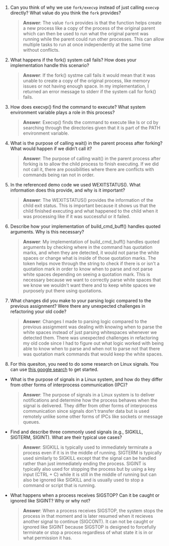 1. Can you think of why we use `fork/execvp` instead of just calling `execvp` directly? What value do you think the `fork` provides?

   > **Answer**: The value `fork` provides is that the function helps create a new process like a copy of the process of the original parent which can then be used to run what the original parent was running while the parent could run other processes. This can allow multiple tasks to run at once independently at the same time without conflicts.

2. What happens if the fork() system call fails? How does your implementation handle this scenario?

   > **Answer**: If the fork() systme call fails it would mean that it was unable to create a copy of the original process, like memory issues or not having enough space. In my implementation, I returned an error message to stderr if the system call for fork() fails.

3. How does execvp() find the command to execute? What system environment variable plays a role in this process?

   > **Answer**: Execvp() finds the command to execute like ls or cd by searching through the directories given that it is part of the PATH environment variable.

4. What is the purpose of calling wait() in the parent process after forking? What would happen if we didn’t call it?

   > **Answer**: The purpose of calling wait() in the parent process after forking is to allow the child process to finish executing. If we did not call it, there are possibilities where there are conflicts with commands being ran not in order.

5. In the referenced demo code we used WEXITSTATUS(). What information does this provide, and why is it important?

   > **Answer**: The WEXITSTATUS() provides the information of the child exit status. This is important because it shows us that the child finished executing and what happened to the child when it was processing like if it was successful or it failed.

6. Describe how your implementation of build_cmd_buff() handles quoted arguments. Why is this necessary?

   > **Answer**: My implementation of build_cmd_buff() handles quoted arguments by checking where in the command has quotation marks, and when they are detected, it would not parse the white spaces or change what is inside of those quotation marks. The token helps move through the string to check if there is or isn't a quotation mark in order to know when to parse and not parse white spaces depending on seeing a quotation mark. This is necessary because we want to correctly parse white spaces that we know we wouldn't want there and to keep white spaces we purposely put there using quotations.

7. What changes did you make to your parsing logic compared to the previous assignment? Were there any unexpected challenges in refactoring your old code?

   > **Answer**: Changes I made to parsing logic compared to the previous assignment was dealing with knowing when to parse the white spaces instead of just parsing whitespaces whenever we detected them. There was unexpected challenges in refactoring my old code since I had to figure out what logic worked with being able to know when to parse and when not to parse not that there was quotation mark commands that would keep the white spaces.

8. For this quesiton, you need to do some research on Linux signals. You can use [this google search](https://www.google.com/search?q=Linux+signals+overview+site%3Aman7.org+OR+site%3Alinux.die.net+OR+site%3Atldp.org&oq=Linux+signals+overview+site%3Aman7.org+OR+site%3Alinux.die.net+OR+site%3Atldp.org&gs_lcrp=EgZjaHJvbWUyBggAEEUYOdIBBzc2MGowajeoAgCwAgA&sourceid=chrome&ie=UTF-8) to get started.

- What is the purpose of signals in a Linux system, and how do they differ from other forms of interprocess communication (IPC)?

  > **Answer**: The purpose of signals in a Linux system is to deliver notifications and determine how the process behaves when the signal is delivered. They differ from other forms of interprocess communication since signals don't transfer data but is used remotely unlike some other forms of IPCs like sockets or message queues.

- Find and describe three commonly used signals (e.g., SIGKILL, SIGTERM, SIGINT). What are their typical use cases?

  > **Answer**: SIGKILL is typically used to immediately terminate a process even if it is in the middle of running. SIGTERM is typically used similarly to SIGKILL except that the signal can be handled rather than just immediately ending the process. SIGINT is typically also used for stopping the process but by using a key input (CTRL + C) while it is still in the middle of running but can also be ignored like SIGKILL and is usually used to stop a command or script that is running.

- What happens when a process receives SIGSTOP? Can it be caught or ignored like SIGINT? Why or why not?

  > **Answer**: When a process receives SIGSTOP, the system stops the process in that moment and is later resumed when it recieves another signal to continue (SIGCONT). It can not be caught or ignored like SIGINT because SIGSTOP is designed to forcefully terminate or stop a process regardless of what state it is in or what permission it has.
